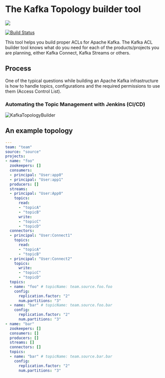 # The Kafka Topology builder tool

<a href="https://codeclimate.com/github/purbon/kafka-topology-builder/maintainability"><img src="https://api.codeclimate.com/v1/badges/ef4bcda7d1b5fd0a4f1e/maintainability" /></a>

[![Build Status](https://travis-ci.org/purbon/kafka-topology-builder.svg?branch=master)](https://travis-ci.org/purbon/kafka-topology-builder)


This tool helps you build proper ACLs for Apache Kafka. The Kafka ACL builder tool knows what do you
need for each of the products/projects you are planning, either Kafka Connect, Kafka Streams or others.

## Process 

One of the typical questions while building an Apache Kafka infrastructure is how to handle topics, configurations and the required
permissions to use them (Access Control List).

### Automating the Topic Management with Jenkins (CI/CD)

![KafkaTopologyBuilder](imgs/kafka-topology-builder.png)


## An example topology

```yaml 
---
team: "team"
source: "source"
projects:
- name: "foo"
  zookeepers: []
  consumers:
  - principal: "User:app0"
  - principal: "User:app1"
  producers: []
  streams:
  - principal: "User:App0"
    topics:
      read:
      - "topicA"
      - "topicB"
      write:
      - "topicC"
      - "topicD"
  connectors:
  - principal: "User:Connect1"
    topics:
      read:
      - "topicA"
      - "topicB"
  - principal: "User:Connect2"
    topics:
      write:
      - "topicC"
      - "topicD"
  topics:
  - name: "foo" # topicName: team.source.foo.foo
    config:
      replication.factor: "2"
      num.partitions: "3"
  - name: "bar" # topicName: team.source.foo.bar
    config:
      replication.factor: "2"
      num.partitions: "3"
- name: "bar"
  zookeepers: []
  consumers: []
  producers: []
  streams: []
  connectors: []
  topics:
  - name: "bar" # topicName: team.source.bar.bar
    config:
      replication.factor: "2"
      num.partitions: "3"

```
